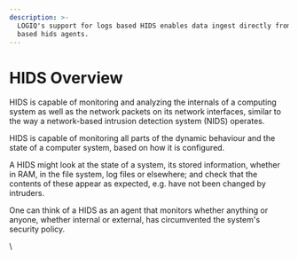 ```yaml
---
description: >-
  LOGIQ's support for logs based HIDS enables data ingest directly from log
  based hids agents.
---
```


# HIDS Overview

HIDS is capable of monitoring and analyzing the internals of a computing system as well as the network packets on its network interfaces, similar to the way a network-based intrusion detection system (NIDS) operates.

HIDS is capable of monitoring all parts of the dynamic behaviour and the state of a computer system, based on how it is configured.&#x20;

A HIDS might look at the state of a system, its stored information, whether in RAM, in the file system, log files or elsewhere; and check that the contents of these appear as expected, e.g. have not been changed by intruders.

One can think of a HIDS as an agent that monitors whether anything or anyone, whether internal or external, has circumvented the system's security policy.

\
